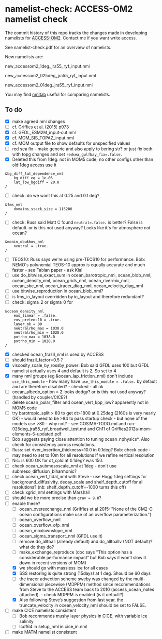 # namelist-check: ACCESS-OM2 namelist check
The commit history of this repo tracks the changes made in developing namelists for [ACCESS-OM2](https://github.com/OceansAus/access-om2). Contact me if you want write access.

See namelist-check.pdf for an overview of namelists.

New namelists are:

new_accessom2_1deg_jra55_ryf_input.nml

new_accessom2_025deg_jra55_ryf_input.nml

new_accessom2_01deg_jra55_ryf_input.nml

You may find [nmltab](https://github.com/aekiss/nmltab) useful for comparing namelists.

## To do
- [x] make agreed nml changes
- [ ] cf. Griffies et al. (2015) p973
- [x] cf. GFDL_ESM2M_input-cut.nml
- [x] cf. MOM_SIS_TOPAZ_input.nml
- [x] cf. MOM output file to show defaults for unspecified values
- [ ] red sea fix - make generic and also apply to bering str? or just fix both with topg changes and set `redsea_gulfbay_fix=.false.`
- [x] Deleted this from 1deg: not in MOM5 code; no other configs other than old 1deg access use it
```
&bg_diff_lat_dependence_nml
    bg_diff_eq = 1e-06
    lat_low_bgdiff = 20.0
/
```
- [ ] check: do we want this at 0.25 and 0.1 deg?
```
&fms_nml
    domains_stack_size = 115200
/
```
- [ ] check: Russ said Matt C found `neutral=.false.` is better? False is default. or is this not used anyway? Looks like it's for atmosphere not ocean?
```
&monin_obukhov_nml
    neutral = .true.
/
```
- [ ] TEOS10: Russ says we're using pre-TEOS10 for performance. Bob: NEMO's polynomial TEOS-10 approx is equally accurate and much faster - see Fabian paper - ask Kial
- [ ] use do_bitwise_exact_sum in ocean_barotropic_nml, ocean_blob_nml, ocean_density_nml, ocean_grids_nml, ocean_rivermix_nml, ocean_sbc_nml, ocean_tracer_diag_nml, ocean_velocity_diag_nml
- [ ] use bitwise_reproduction in ocean_blob_nml?
- [ ] is fms_io_layout overridden by io_layout and therefore redundant?
- [ ] check: sigma_2 or sigma_0 for
```
&ocean_density_nml
    eos_linear = .false.
    eos_preteos10 = .true.
    layer_nk = 80
    neutralrho_max = 1038.0
    neutralrho_min = 1028.0
    potrho_max = 1038.0
    potrho_min = 1028.0
/
```
- [x] checked ocean_frazil_nml is used by ACCESS
- [ ] should frazil_factor=0.5 ?
- [x] viscosity_scale_by_rossby_power: Bob said GFDL uses 100 but GFDL namelist actually uses 4 and default is 2. So set to 4
- [x] many nml groups (eg &ocean_lap_friction_nml) don't include `use_this_module` - how many have `use_this_module = .false.` by default and are therefore disabled? - checked - all ok
- [ ] ocean_albedo_option = 2 looks dodgy? or is this not used anyway? (handled by coupler/CICE?)
- [ ] delete ocean_polar_filter and ocean_vert_kpp_iow? apparently not in MOM5 code
- [ ] try barotropic_split > 80 to get dt>1800 at 0.25deg (2160s is very nearly OK) - would need to be >84 to pass startup check - but none of the models use >80 - why not? - see COSIMA-TODO.md and run-025deg_jra55_ryf_broadwell_test.md and Ch11 of Griffies2012a-mom-elements-5-updated.pdf
- [ ] Bob suggests paying close attention to tuning ocean_nphysics*. Also check for consistency across resolutions.
- [ ] Russ: set river_insertion_thickness=10.0 in 0.1deg? Bob: check code - may need to set to 10m for all resolutions if we refine vertical resolution
- [ ] Nic: is 600 OK for dt_cpld at 0.1deg? was 150.
- [ ] check ocean_submesoscale_nml at 1deg - don't use submeso_diffusion_biharmonic?
- [ ] check ocean_vert_tidal_nml with Steve - use Hogg 1deg settings for background_diffusivity, decay_scale and shelf_depth_cutoff for all resolutions? (nb: shelf_depth_cutoff=-1000 turns this off)
- [ ] check xgrid_nml settings with Marshall
- [ ] should we be more precise than `grav = 9.8`?
- [ ] enable these?
    - [ ] ocean_overexchange_nml (Griffies et al 2015: "None of the CM2-O ocean configurations make use of an overflow parameterization.")
    - [ ] ocean_overflow_nml
    - [ ] ocean_overflow_ofp_nml
    - [ ] ocean_mixdownslope_nml
    - [ ] ocean_sigma_transport_nml (GFDL use it)
    - [ ] remove do_alltoall (already default) and do_alltoallv (NOT default)? what do they do?
    - [ ] make_exchange_reproduce (doc says "This option has a considerable performance impact" but Bob says it won't slow it down in recent versions of MOM)
    - [x] we should go with massless ice for all cases
    - [x] SSS restoring is quite strong (15days) at 1 deg. Should be 60 days
    - [ ] the tracer advection scheme sweby was changed by the multi-dimensional piecewise (MDPPM) method since recommendations from Steve to the ACCESS team back to 2010 (access_ocean_notes attached). - check MDPPM is enabled (is it default?) 
    - [x] Also following Steve’s suggestion from last year, the truncate_velocity in ocean_velocity_nml should be set to FALSE.
- [ ] make CICE namelists consistent
    - [ ] Bob recommends mushy layer physics in CICE, with variable ice salinity
    - [ ] lcdf64 in setup_nml in cice_in.nml
- [ ] make MATM namelist consistent
